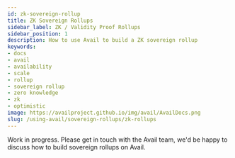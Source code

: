 ```yaml
---
id: zk-sovereign-rollup
title: ZK Sovereign Rollups
sidebar_label: ZK / Validity Proof Rollups
sidebar_position: 1
description: How to use Avail to build a ZK sovereign rollup
keywords:
- docs
- avail
- availability
- scale
- rollup
- sovereign rollup
- zero knowledge
- zk
- optimistic
image: https://availproject.github.io/img/avail/AvailDocs.png
slug: /using-avail/sovereign-rollups/zk-rollups
---
```


Work in progress. Please get in touch with the Avail team, we'd be
happy to discuss how to build sovereign rollups on Avail.
